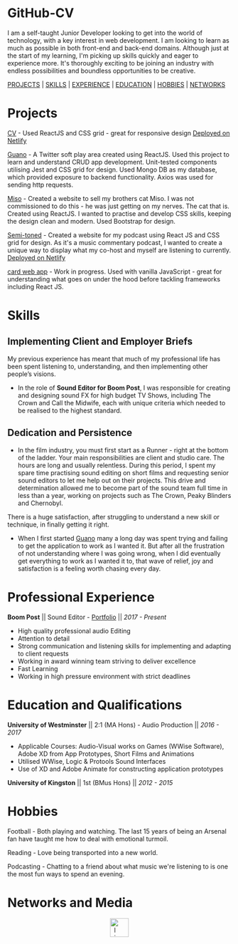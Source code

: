 # GitHub-CV

I am a self-taught Junior Developer looking to get into the world of technology, with a key interest in web development. I am looking to learn as much as possible in both front-end and back-end domains. Although just at the start of my learning, I'm picking up skills quickly and eager to experience more. It's thoroughly exciting to be joining an industry with endless possibilities and boundless opportunities to be creative.

[PROJECTS](#projects) | [SKILLS](#skills) | [EXPERIENCE](#professional-experience) | [EDUCATION](#education-and-qualifications) | [HOBBIES](#hobbies) | [NETWORKS](#networks-and-media)

# Projects

[CV](https://github.com/T-Stewart/tom_stewart_cv) - Used ReactJS and CSS grid - great for responsive design [Deployed on Netlify](https://gallant-haibt-b00cbe.netlify.app/)

[Guano](https://github.com/T-Stewart/Guano) - A Twitter soft play area created using ReactJS. Used this project to learn and understand CRUD app development. Unit-tested components utilising Jest and CSS grid for design. Used Mongo DB as my database, which provided exposure to backend functionality. Axios was used for sending http requests.

[Miso](https://github.com/T-Stewart/miso) - Created a website to sell my brothers cat Miso. I was not commissioned to do this - he was just getting on my nerves. The cat that is. Created using ReactJS. I wanted to practise and develop CSS skills, keeping the design clean and modern. Used Bootstrap for design.

[Semi-toned](https://github.com/T-Stewart/semi-toned) - Created a website for my podcast using React JS and CSS grid for design. As it's a music commentary podcast, I wanted to create a unique way to display what my co-host and myself are listening to currently. [Deployed on Netlify](https://competent-hugle-6b7204.netlify.app)

[card web app](https://github.com/T-Stewart/JS-Card-Game) - Work in progress. Used with vanilla JavaScript - great for understanding what goes on under the hood before tackling frameworks including React JS.

# Skills

## Implementing Client and Employer Briefs

My previous experience has meant that much of my professional life has been spent listening to, understanding, and then implementing other people’s visions.

- In the role of **Sound Editor for Boom Post**, I was responsible for creating and designing sound FX for high budget TV Shows, including The Crown and Call the Midwife, each with unique criteria which needed to be realised to the highest standard.

## Dedication and Persistence

- In the film industry, you must first start as a Runner - right at the bottom of the ladder. Your main responsibilities are client and studio care. The hours are long and usually relentless. During this period, I spent my spare time practising sound editing on short films and requesting senior sound editors to let me help out on their projects. This drive and determination allowed me to become part of the sound team full time in less than a year, working on projects such as The Crown, Peaky Blinders and Chernobyl.

There is a huge satisfaction, after struggling to understand a new skill or technique, in finally getting it right.

- When I first started [Guano](https://github.com/T-Stewart/Guano) many a long day was spent trying and failing to get the application to work as I wanted it. But after all the frustration of not understanding where I was going wrong, when I did eventually get everything to work as I wanted it to, that wave of relief, joy and satisfaction is a feeling worth chasing every day.

# Professional Experience

**Boom Post** || Sound Editor - [Portfolio](https://www.imdb.com/name/nm10115454/) || _2017 - Present_

- High quality professional audio Editing
- Attention to detail
- Strong communication and listening skills for implementing and adapting to client requests
- Working in award winning team striving to deliver excellence
- Fast Learning
- Working in high pressure environment with strict deadlines

# Education and Qualifications

**University of Westminster** || 2:1 (MA Hons) - Audio Production || _2016 - 2017_

- Applicable Courses: Audio-Visual works on Games (WWise Software), Adobe XD from App Prototypes, Short Films and Animations
- Utilised WWise, Logic & Protools Sound Interfaces
- Use of XD and Adobe Animate for constructing application prototypes

**University of Kingston** || 1st (BMus Hons) || _2012 - 2015_

# Hobbies

Football - Both playing and watching. The last 15 years of being an Arsenal fan have taught me how to deal with emotional turmoil.

Reading - Love being transported into a new world.

Podcasting - Chatting to a friend about what music we're listening to is one the most fun ways to spend an evening.

# Networks and Media

<div style="text-align: center; letter-spacing: 20px">

  <a href="https://www.linkedin.com/in/tom-stewart-394439203/">
  <img src="https://cdn1.iconfinder.com/data/icons/logotypes/32/square-linkedin-128.png" alt="linkedin" hspace="50" height="42" width="42"></a>

</div>
